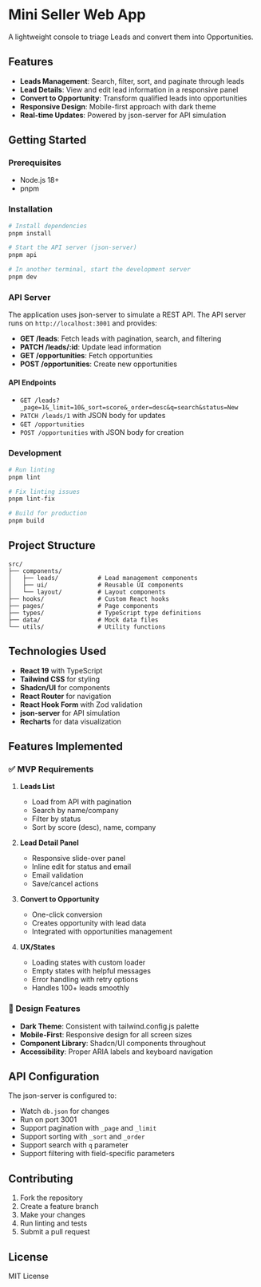 # Mini Seller Web App

A lightweight console to triage Leads and convert them into Opportunities.

## Features

- **Leads Management**: Search, filter, sort, and paginate through leads
- **Lead Details**: View and edit lead information in a responsive panel
- **Convert to Opportunity**: Transform qualified leads into opportunities
- **Responsive Design**: Mobile-first approach with dark theme
- **Real-time Updates**: Powered by json-server for API simulation

## Getting Started

### Prerequisites

- Node.js 18+ 
- pnpm

### Installation

```bash
# Install dependencies
pnpm install

# Start the API server (json-server)
pnpm api

# In another terminal, start the development server
pnpm dev
```

### API Server

The application uses json-server to simulate a REST API. The API server runs on `http://localhost:3001` and provides:

- **GET /leads**: Fetch leads with pagination, search, and filtering
- **PATCH /leads/:id**: Update lead information
- **GET /opportunities**: Fetch opportunities
- **POST /opportunities**: Create new opportunities

#### API Endpoints

- `GET /leads?_page=1&_limit=10&_sort=score&_order=desc&q=search&status=New`
- `PATCH /leads/1` with JSON body for updates
- `GET /opportunities`
- `POST /opportunities` with JSON body for creation

### Development

```bash
# Run linting
pnpm lint

# Fix linting issues
pnpm lint-fix

# Build for production
pnpm build
```

## Project Structure

```
src/
├── components/
│   ├── leads/           # Lead management components
│   ├── ui/              # Reusable UI components
│   └── layout/          # Layout components
├── hooks/               # Custom React hooks
├── pages/               # Page components
├── types/               # TypeScript type definitions
├── data/                # Mock data files
└── utils/               # Utility functions
```

## Technologies Used

- **React 19** with TypeScript
- **Tailwind CSS** for styling
- **Shadcn/UI** for components
- **React Router** for navigation
- **React Hook Form** with Zod validation
- **json-server** for API simulation
- **Recharts** for data visualization

## Features Implemented

### ✅ MVP Requirements

1. **Leads List**
   - Load from API with pagination
   - Search by name/company
   - Filter by status
   - Sort by score (desc), name, company

2. **Lead Detail Panel**
   - Responsive slide-over panel
   - Inline edit for status and email
   - Email validation
   - Save/cancel actions

3. **Convert to Opportunity**
   - One-click conversion
   - Creates opportunity with lead data
   - Integrated with opportunities management

4. **UX/States**
   - Loading states with custom loader
   - Empty states with helpful messages
   - Error handling with retry options
   - Handles 100+ leads smoothly

### 🎨 Design Features

- **Dark Theme**: Consistent with tailwind.config.js palette
- **Mobile-First**: Responsive design for all screen sizes
- **Component Library**: Shadcn/UI components throughout
- **Accessibility**: Proper ARIA labels and keyboard navigation

## API Configuration

The json-server is configured to:
- Watch `db.json` for changes
- Run on port 3001
- Support pagination with `_page` and `_limit`
- Support sorting with `_sort` and `_order`
- Support search with `q` parameter
- Support filtering with field-specific parameters

## Contributing

1. Fork the repository
2. Create a feature branch
3. Make your changes
4. Run linting and tests
5. Submit a pull request

## License

MIT License
